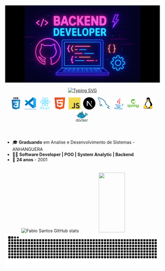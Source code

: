 <!-- Banner -->
<p align="center">
  <img src="backend.png" alt="Wallpaper"/>
</p>
<!-- Typing SVG -->
<p align="center">
  <a href="https://git.io/typing-svg">
    <img src="https://readme-typing-svg.herokuapp.com/?color=007BFF&size=25&center=true&vCenter=true&width=1000&lines=Fábio+Santos!;Be+Welcome!+:%29" alt="Typing SVG">
  </a>
</p>
<!-- Icone de tecs -->
<div align="center">
  <img src="https://github.com/devicons/devicon/blob/master/icons/css3/css3-original-wordmark.svg" title="CSS3" alt="CSS" width="40" height="40"/>&nbsp;
  <img src="https://github.com/devicons/devicon/blob/master/icons/vscode/vscode-original-wordmark.svg" title="VSCode" alt="VsCode" width="40" height="40"/>&nbsp;
  <img src="https://github.com/devicons/devicon/blob/master/icons/react/react-original-wordmark.svg" title="React" alt="React" width="40" height="40"/>&nbsp;
  <img src="https://github.com/devicons/devicon/blob/master/icons/html5/html5-original.svg" title="HTML5" alt="HTML" width="40" height="40"/>&nbsp;
  <img src="https://github.com/devicons/devicon/blob/master/icons/javascript/javascript-original.svg" title="JavaScript" alt="JavaScript" width="40" height="40"/>&nbsp;
  <img src="https://github.com/devicons/devicon/blob/master/icons/nextjs/nextjs-original.svg" title="NEXTJS" alt="NextJs" width="40" height="40"/>&nbsp;
  <img src="https://github.com/devicons/devicon/blob/master/icons/mysql/mysql-original.svg" title="MySQL" alt="MYSQL" width="40" height="40"/>&nbsp;
  <img src="https://github.com/devicons/devicon/blob/master/icons/java/java-original.svg" title="Java" alt="java" width="40" height="40"/>&nbsp;
  <img src="https://github.com/devicons/devicon/blob/master/icons/spring/spring-original-wordmark.svg" title="Spring" alt="Spring" width="40" height="40"/>&nbsp;
  <img src="https://github.com/champs-8/champs-8/raw/master/assets/linux.svg" title="Linux" alt="Linux" width="40" height="40"/>&nbsp;
  <img src="https://github.com/devicons/devicon/blob/master/icons/docker/docker-original-wordmark.svg" title="Docker" alt="Docker" width="40" height="40"/>&nbsp;
</div>
  
</div>
</br>

<!-- Informações com emojis alinhadas à esquerda -->
<div style="text-align: left; padding: 20px 0;">
  <ul>
    <!-- <li>💻 <strong>Técnica</strong> em Análise e Desenvolvimento de Sistemas - SENAI</li>-->
    <li>🎓 <strong>Graduando</strong> em Analise e Desenvolvimento de Sistemas - ANHANGUERA</li>
    <li>👩‍💻 <strong>Software Developer | POO | System Analytic | Backend </strong></li>
    <li>🎂 <strong>24 anos</strong> - 2001</li>
  </ul>
</div>

<!-- GitHub Stats -->
<div align="center">  
  <img width="49%" height="195px" src="https://github-readme-stats.vercel.app/api?username=champs-8&show_icons=true&count_private=true&hide_border=true&title_color=007BFF&icon_color=007BFF&text_color=c9d1d9&bg_color=0d1117" alt="Fabio Santos GitHub stats" title="Fabio Santos GitHub status"/> 
  <img width="41%" height="195px" src="https://github-readme-stats.vercel.app/api/top-langs/?username=champs-8&layout=compact&hide_border=true&title_color=007BFF&text_color=007BFF&bg_color=0d1117" />
</div>

<!-- Snake Animation -->
<picture>
  <source media="(prefers-color-scheme: dark)" srcset="https://raw.githubusercontent.com/champs-8/champs-8/output/github-snake-dark.svg" />
  <source media="(prefers-color-scheme: light)" srcset="https://raw.githubusercontent.com/champs-8/champs-8/output/github-snake.svg" />
  <img alt="github-snake" src="https://raw.githubusercontent.com/champs-8/champs-8/output/github-snake.svg" />
</picture>
